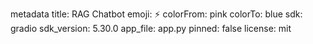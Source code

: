 metadata
title: RAG Chatbot
emoji: ⚡
colorFrom: pink
colorTo: blue
sdk: gradio
sdk_version: 5.30.0
app_file: app.py
pinned: false
license: mit
